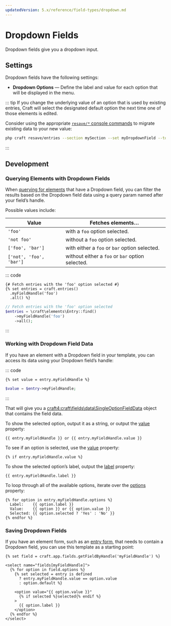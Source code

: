 ```yaml
---
updatedVersion: 5.x/reference/field-types/dropdown.md
---
```


# Dropdown Fields

Dropdown fields give you a dropdown input.

## Settings

Dropdown fields have the following settings:

- **Dropdown Options** — Define the label and value for each option that will be displayed in the menu.

::: tip
If you change the underlying value of an option that is used by existing entries, Craft will select the designated default option the next time one of those elements is edited. <Since ver="4.5.0" feature="Automatic selection of dropdown defaults" />

Consider using the appropriate [`resave/*` console commands](console-commands.md#resave) to migrate existing data to your new value:

```bash
php craft resave/entries --section mySection --set myDropdownField --to "={{ object.myDropdownField.value == 'oldValue' ? 'newValue' : object.myDropdownField.value }}"
```
:::

## Development

### Querying Elements with Dropdown Fields

When [querying for elements](element-queries.md) that have a Dropdown field, you can filter the results based on the Dropdown field data using a query param named after your field’s handle.

Possible values include:

| Value | Fetches elements…
| - | -
| `'foo'` | with a `foo` option selected.
| `'not foo'` | without a `foo` option selected.
| `['foo', 'bar']` | with either a `foo` or `bar` option selected.
| `['not', 'foo', 'bar']` | without either a `foo` or `bar` option selected.

::: code
```twig
{# Fetch entries with the 'foo' option selected #}
{% set entries = craft.entries()
  .myFieldHandle('foo')
  .all() %}
```
```php
// Fetch entries with the 'foo' option selected
$entries = \craft\elements\Entry::find()
    ->myFieldHandle('foo')
    ->all();
```
:::

### Working with Dropdown Field Data

If you have an element with a Dropdown field in your template, you can access its data using your Dropdown field’s handle:

::: code
```twig
{% set value = entry.myFieldHandle %}
```
```php
$value = $entry->myFieldHandle;
```
:::

That will give you a <craft4:craft\fields\data\SingleOptionFieldData> object that contains the field data.

To show the selected option, output it as a string, or output the [value](craft4:craft\fields\data\SingleOptionFieldData::$value) property:

```twig
{{ entry.myFieldHandle }} or {{ entry.myFieldHandle.value }}
```

To see if an option is selected, use the [value](craft4:craft\fields\data\SingleOptionFieldData::$value) property:

```twig
{% if entry.myFieldHandle.value %}
```

To show the selected option’s label, output the [label](craft4:craft\fields\data\SingleOptionFieldData::$label) property:

```twig
{{ entry.myFieldHandle.label }}
```

To loop through all of the available options, iterate over the [options](craft4:craft\fields\data\SingleOptionFieldData::getOptions()) property:

```twig
{% for option in entry.myFieldHandle.options %}
  Label:    {{ option.label }}
  Value:    {{ option }} or {{ option.value }}
  Selected: {{ option.selected ? 'Yes' : 'No' }}
{% endfor %}
```

### Saving Dropdown Fields

If you have an element form, such as an [entry form](https://craftcms.com/knowledge-base/entry-form), that needs to contain a Dropdown field, you can use this template as a starting point:

```twig
{% set field = craft.app.fields.getFieldByHandle('myFieldHandle') %}

<select name="fields[myFieldHandle]">
  {% for option in field.options %}
    {% set selected = entry is defined
      ? entry.myFieldHandle.value == option.value
      : option.default %}

    <option value="{{ option.value }}"
      {% if selected %}selected{% endif %}
    >
      {{ option.label }}
    </option>
  {% endfor %}
</select>
```
